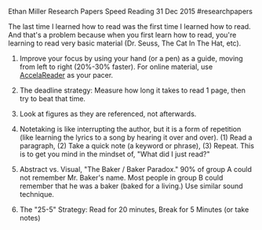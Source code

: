 Ethan Miller
Research Papers
Speed Reading
31 Dec 2015
#researchpapers 

The last time I learned how to read was the first time I learned how to read. And that's a problem because when you first learn how to read, you're learning to read very basic material (Dr. Seuss, The Cat In The Hat, etc).

1. Improve your focus by using your hand (or a pen) as a guide, moving from left to right (20%-30% faster). For online material, use [AccelaReader](http://accelareader.com/) as your pacer.
	
2. The deadline strategy: Measure how long it takes to read 1 page, then try to beat that time.
	
3. Look at figures as they are referenced, not afterwards.
	
4. Notetaking is like interrupting the author, but it is a form of repetition (like learning the lyrics to a song by hearing it over and over). (1) Read a paragraph, (2) Take a quick note (a keyword or phrase), (3) Repeat. This is to get you mind in the mindset of, "What did I just read?"
	
5. Abstract vs. Visual, "The Baker / Baker Paradox." 90% of group A could not remember Mr. Baker's name. Most people in group B could remember that he was a baker (baked for a living.) Use similar sound technique.
	
6. The "25-5" Strategy: Read for 20 minutes, Break for 5 Minutes (or take notes)